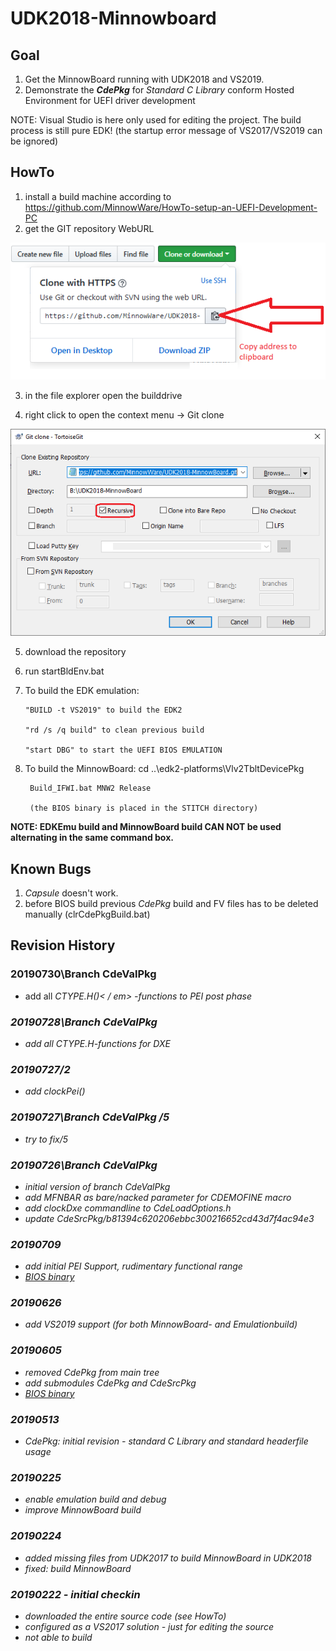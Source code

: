 # UDK2018-Minnowboard

## Goal
1. Get the MinnowBoard running with UDK2018 and VS2019.
2. Demonstrate the **_CdePkg_** for *Standard C Library* conform Hosted Environment for UEFI driver development

NOTE: Visual Studio is here only used for editing the project. The build process is still pure EDK!
      (the startup error message of VS2017/VS2019 can be ignored)

## HowTo
1. install a build machine according to https://github.com/MinnowWare/HowTo-setup-an-UEFI-Development-PC
2. get the GIT repository WebURL

  ![cloneimage](cloneaddr.png)
  
3. in the file explorer open the builddrive

4. right click to open the context menu -> Git clone

  ![cloneimage2](clonedest.png)

5. download the repository

6. run startBldEnv.bat

7. To build the EDK emulation:

       "BUILD -t VS2019" to build the EDK2
       
       "rd /s /q build" to clean previous build
       
       "start DBG" to start the UEFI BIOS EMULATION

8. To build the MinnowBoard:
		cd ..\edk2-platforms\Vlv2TbltDevicePkg
		
		Build_IFWI.bat MNW2 Release
		
		(the BIOS binary is placed in the STITCH directory)

**NOTE: EDKEmu build and MinnowBoard build CAN NOT be used alternating in the
      same command box.**

## Known Bugs
1. *Capsule* doesn't work.
2. before BIOS build previous *CdePkg* build and FV files has to be deleted manually (clrCdePkgBuild.bat)

## Revision History

### 20190730\Branch CdeValPkg
* add all <em>CTYPE.H()< / em> -functions to PEI post phase

###	20190728\Branch CdeValPkg
* add all <em>CTYPE.H</em>-functions for DXE

### 20190727/2
* add <em>clockPei()</em>

### 20190727\Branch CdeValPkg /5
* try to fix/5

### 20190726\Branch CdeValPkg
* initial version of branch CdeValPkg
* add MFNBAR as bare/nacked parameter for CDEMOFINE macro
* add clockDxe commandline to CdeLoadOptions.h
* update CdeSrcPkg/b81394c620206ebbc300216652cd43d7f4ac94e3


### 20190709
* add initial PEI Support, rudimentary functional range
* [BIOS binary](https://github.com/MinnowWare/UDK2018-MinnowBoard/blob/master/edk2-platforms/Vlv2TbltDevicePkg/Stitch/MNW2MAX1.X64.0100.R01.1907070918.bin)

### 20190626
* add VS2019 support (for both MinnowBoard- and Emulationbuild)

### 20190605
* removed CdePkg from main tree
* add submodules CdePkg and CdeSrcPkg
* [BIOS binary](https://github.com/MinnowWare/UDK2018-MinnowBoard/blob/master/edk2-platforms/Vlv2TbltDevicePkg/Stitch/MNW2MAX1.X64.0100.R01.1906052251.bin)

### 20190513
* CdePkg: initial revision - standard C Library and standard headerfile usage

### 20190225
* enable emulation build and debug
* improve MinnowBoard build

### 20190224
* added missing files from UDK2017 to build MinnowBoard in UDK2018
* fixed: build MinnowBoard

### 20190222 - initial checkin
* downloaded the entire source code (see HowTo)
* configured as a VS2017 solution - just for editing the source
* not able to build
